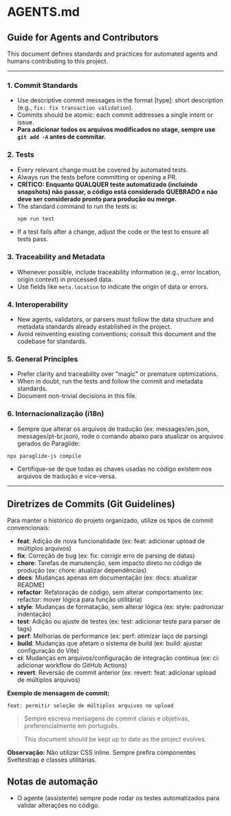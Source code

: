 # AGENTS.md

## Guide for Agents and Contributors

This document defines standards and practices for automated agents and humans contributing to this project.

---

### 1. Commit Standards
- Use descriptive commit messages in the format [type]: short description (e.g., `fix: fix transaction validation`).
- Commits should be atomic: each commit addresses a single intent or issue.
- **Para adicionar todos os arquivos modificados no stage, sempre use `git add -A` antes de commitar.**

### 2. Tests
- Every relevant change must be covered by automated tests.
- Always run the tests before committing or opening a PR.
- **CRÍTICO: Enquanto QUALQUER teste automatizado (incluindo snapshots) não passar, o código está considerado QUEBRADO e não deve ser considerado pronto para produção ou merge.**
- The standard command to run the tests is:
  ```sh
  npm run test
  ```
- If a test fails after a change, adjust the code or the test to ensure all tests pass.

### 3. Traceability and Metadata
- Whenever possible, include traceability information (e.g., error location, origin context) in processed data.
- Use fields like `meta.location` to indicate the origin of data or errors.

### 4. Interoperability
- New agents, validators, or parsers must follow the data structure and metadata standards already established in the project.
- Avoid reinventing existing conventions; consult this document and the codebase for standards.

### 5. General Principles
- Prefer clarity and traceability over "magic" or premature optimizations.
- When in doubt, run the tests and follow the commit and metadata standards.
- Document non-trivial decisions in this file.

### 6. Internacionalização (i18n)
- Sempre que alterar os arquivos de tradução (ex: messages/en.json, messages/pt-br.json), rode o comando abaixo para atualizar os arquivos gerados do Paraglide:

```
npx paraglide-js compile
```

- Certifique-se de que todas as chaves usadas no código existem nos arquivos de tradução e vice-versa.

---

## Diretrizes de Commits (Git Guidelines)

Para manter o histórico do projeto organizado, utilize os tipos de commit convencionais:

- **feat**: Adição de nova funcionalidade (ex: feat: adicionar upload de múltiplos arquivos)
- **fix**: Correção de bug (ex: fix: corrigir erro de parsing de datas)
- **chore**: Tarefas de manutenção, sem impacto direto no código de produção (ex: chore: atualizar dependências)
- **docs**: Mudanças apenas em documentação (ex: docs: atualizar README)
- **refactor**: Refatoração de código, sem alterar comportamento (ex: refactor: mover lógica para função utilitária)
- **style**: Mudanças de formatação, sem alterar lógica (ex: style: padronizar indentação)
- **test**: Adição ou ajuste de testes (ex: test: adicionar teste para parser de tags)
- **perf**: Melhorias de performance (ex: perf: otimizar laço de parsing)
- **build**: Mudanças que afetam o sistema de build (ex: build: ajustar configuração do Vite)
- **ci**: Mudanças em arquivos/configuração de integração contínua (ex: ci: adicionar workflow do GitHub Actions)
- **revert**: Reversão de commit anterior (ex: revert: feat: adicionar upload de múltiplos arquivos)

**Exemplo de mensagem de commit:**

```
feat: permitir seleção de múltiplos arquivos no upload
```

> Sempre escreva mensagens de commit claras e objetivas, preferencialmente em português.

> This document should be kept up to date as the project evolves. 

**Observação:** Não utilizar CSS inline. Sempre prefira componentes Sveltestrap e classes utilitárias. 

## Notas de automação

- O agente (assistente) sempre pode rodar os testes automatizados para validar alterações no código. 
